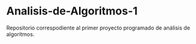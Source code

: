 # Analisis-de-Algoritmos-1
Repositorio correspodiente al primer proyecto programado de análisis de algoritmos.
